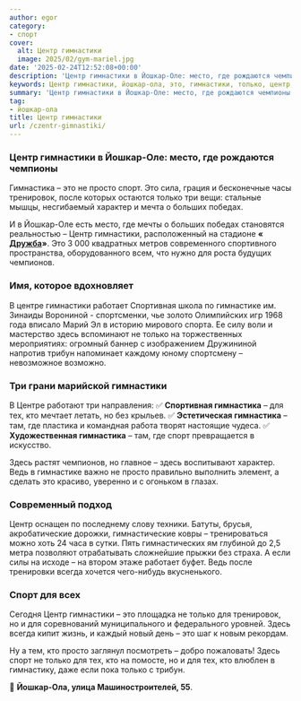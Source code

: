 ```yaml
---
author: egor
category:
- спорт
cover:
  alt: Центр гимнастики
  image: 2025/02/gym-mariel.jpg
date: '2025-02-24T12:52:08+00:00'
description: 'Центр гимнастики в Йошкар-Оле: место, где рождаются чемпионы Гимнастика – это не просто спорт. Это сила, грация и бесконечные часы тренировок, после...'
keywords: Центр гимнастики, йошкар-ола, это, гимнастики, только, центр, гимнастика, спорт, йошкар, просто, тех, оле, место, тренировок, характер, больших, победах
summary: 'Центр гимнастики в Йошкар-Оле: место, где рождаются чемпионы Гимнастика – это не просто спорт. Это сила, грация и бесконечные часы тренировок, после...'
tag:
- йошкар-ола
title: Центр гимнастики
url: /czentr-gimnastiki/
---
```


### **Центр гимнастики в Йошкар-Оле: место, где рождаются чемпионы**

Гимнастика – это не просто спорт. Это сила, грация и бесконечные часы тренировок, после которых остаются только три вещи: стальные мышцы, несгибаемый характер и мечта о больших победах.

И в Йошкар-Оле есть место, где мечты о больших победах становятся реальностью – Центр гимнастики, расположенный на стадионе **« [Дружба](/stadion-druzhba/)»**. Это 3 000 квадратных метров современного спортивного пространства, оборудованного всем, что нужно для роста будущих чемпионов.

### **Имя, которое вдохновляет**

В центре гимнастики работает Спортивная школа по гимнастике им. Зинаиды Ворониной \- спортсменки, чье золото Олимпийских игр 1968 года вписало Марий Эл в историю мирового спорта. Ее силу воли и мастерство здесь вспоминают не только на торжественных мероприятиях: огромный баннер с изображением Дружининой напротив трибун напоминает каждому юному спортсмену – невозможное возможно.

### **Три грани марийской гимнастики**

В Центре работают три направления:
✅ **Спортивная гимнастика** – для тех, кто мечтает летать, но без крыльев.
✅ **Эстетическая гимнастика** – там, где пластика и командная работа творят настоящие чудеса.
✅ **Художественная гимнастика** – там, где спорт превращается в искусство.

Здесь растят чемпионов, но главное – здесь воспитывают характер. Ведь в гимнастике важно не просто правильно выполнить элемент, а сделать это красиво, уверенно и с огоньком в глазах.

### **Современный подход**

Центр оснащен по последнему слову техники. Батуты, брусья, акробатические дорожки, гимнастические ковры – тренироваться можно хоть 24 часа в сутки. Пять гимнастических ям глубиной до 2,5 метра позволяют отрабатывать сложнейшие прыжки без страха. А если силы на исходе – на втором этаже работает буфет. Ведь после тренировки всегда хочется чего-нибудь вкусненького.

### **Спорт для всех**

Сегодня Центр гимнастики – это площадка не только для тренировок, но и для соревнований муниципального и федерального уровней. Здесь всегда кипит жизнь, и каждый новый день – это шаг к новым рекордам.

Ну а тем, кто просто заглянул посмотреть – добро пожаловать! Здесь спорт не только для тех, кто на помосте, но и для тех, кто влюблен в гимнастику, даже если пока только с трибун.

📍 **Йошкар-Ола, улица Машиностроителей, 55**.